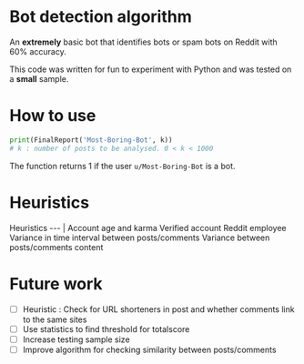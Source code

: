 # Bot detection algorithm
An **extremely** basic bot that identifies bots or spam bots on Reddit with 60% accuracy.

This code was written for fun to experiment with Python and was tested on a **small** sample.


# How to use #
```python
print(FinalReport('Most-Boring-Bot', k)) 
# k : number of posts to be analysed. 0 < k < 1000
```
The function returns 1 if the user `u/Most-Boring-Bot` is a bot.
# Heuristics #
Heuristics 
--- | 
Account age and karma
Verified account
Reddit employee 
Variance in time interval between posts/comments 
Variance between posts/comments content 

# Future work #
- [ ] Heuristic : Check for URL shorteners in post and whether comments link to the same sites 
- [ ] Use statistics to find threshold for totalscore
- [ ] Increase testing sample size
- [ ] Improve algorithm for checking similarity between posts/comments
